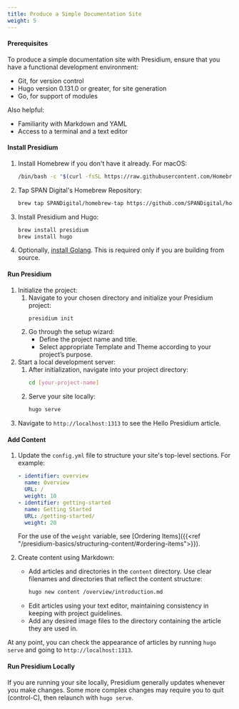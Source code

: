 ```yaml
---
title: Produce a Simple Documentation Site
weight: 5
---
```


#### Prerequisites
To produce a simple documentation site with Presidium, ensure that you have a functional development
environment: 
* Git, for version control
* Hugo version 0.131.0 or greater, for site generation
* Go, for support of modules

Also helpful:
* Familiarity with Markdown and YAML
* Access to a terminal and a text editor

#### Install Presidium

1. Install Homebrew if you don't have it already. For macOS:
      ```bash
      /bin/bash -c "$(curl -fsSL https://raw.githubusercontent.com/Homebrew/install/HEAD/install.sh)"
      ```

2. Tap SPAN Digital's Homebrew Repository:
      ```bash
      brew tap SPANDigital/homebrew-tap https://github.com/SPANDigital/homebrew-tap.git
      ```

3. Install Presidium and Hugo:
      ```bash
      brew install presidium
      brew install hugo
      ```
4. Optionally, [install Golang](https://go.dev/doc/install). This is required only if you are building from source.

#### Run Presidium
1. Initialize the project:
   1. Navigate to your chosen directory and initialize your Presidium project:
      ```bash
      presidium init
      ```
   2. Go through the setup wizard:
        - Define the project name and title.
        - Select appropriate Template and Theme according to your project’s purpose.
2. Start a local development server:
   1. After initialization, navigate into your project directory:
      ```bash
      cd [your-project-name]
      ```
   2. Serve your site locally:
      ```bash
      hugo serve
      ```
3. Navigate to `http://localhost:1313` to see the Hello Presidium article.

#### Add Content
1. Update the `config.yml` file to structure your site's top-level sections. For example:
      ```yaml
      - identifier: overview
        name: Overview
        URL: /
        weight: 10
      - identifier: getting-started
        name: Getting Started
        URL: /getting-started/
        weight: 20
      ```

    For the use of the `weight` variable, see [Ordering Items]({{<ref "/presidium-basics/structuring-content/#ordering-items">}}).

2. Create content using Markdown:
    - Add articles and directories in the `content` directory. Use clear filenames and directories that reflect the content structure:
      ```bash
      hugo new content /overview/introduction.md
      ```
    - Edit articles using your text editor, maintaining consistency in keeping with project guidelines.
    - Add any desired image files to the directory containing the article they are used in.

At any point, you can check the appearance of articles by running `hugo serve` and going to `http://localhost:1313`.

#### Run Presidium Locally
If you are running your site locally, Presidium generally updates whenever you make changes.
Some more complex changes may require you to quit (control-C), then relaunch with `hugo serve`.
